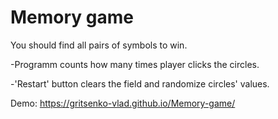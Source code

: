 # Memory game

You should find all pairs of symbols to win.

-Programm counts how many times player clicks the circles.

-'Restart' button clears the field and randomize circles' values.

Demo: https://gritsenko-vlad.github.io/Memory-game/
